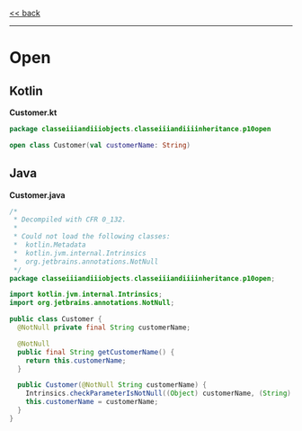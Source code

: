
[<< back](https://github.com/tomasbjerre/yet-another-kotlin-vs-java-comparison)

-----------------------------

# Open

## Kotlin

**Customer.kt**

```kotlin
package classeiiiandiiiobjects.classeiiiandiiiinheritance.p10open

open class Customer(val customerName: String)
```

## Java

**Customer.java**

```java
/*
 * Decompiled with CFR 0_132.
 *
 * Could not load the following classes:
 *  kotlin.Metadata
 *  kotlin.jvm.internal.Intrinsics
 *  org.jetbrains.annotations.NotNull
 */
package classeiiiandiiiobjects.classeiiiandiiiinheritance.p10open;

import kotlin.jvm.internal.Intrinsics;
import org.jetbrains.annotations.NotNull;

public class Customer {
  @NotNull private final String customerName;

  @NotNull
  public final String getCustomerName() {
    return this.customerName;
  }

  public Customer(@NotNull String customerName) {
    Intrinsics.checkParameterIsNotNull((Object) customerName, (String) "customerName");
    this.customerName = customerName;
  }
}

```
